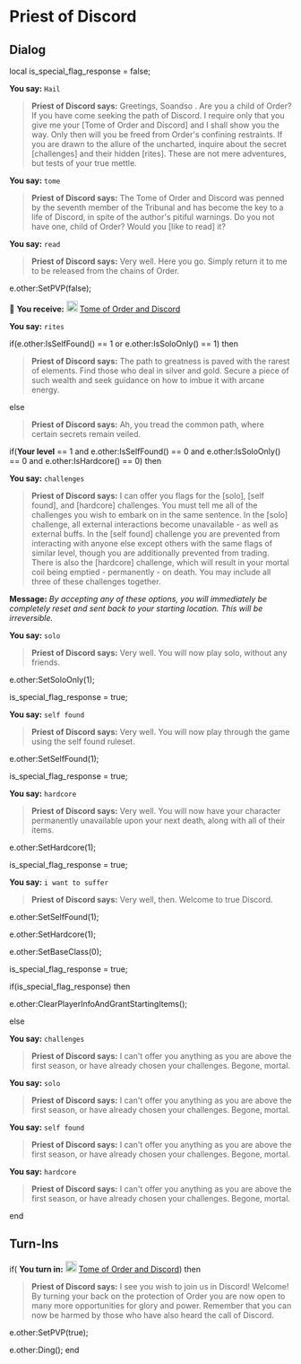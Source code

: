 # Priest of Discord







## Dialog

local is_special_flag_response = false;

**You say:** `Hail`



>**Priest of Discord says:** Greetings, Soandso .  Are you a child of Order?  If you have come seeking the path of Discord. I require only that you give me your [Tome of Order and Discord] and I shall show you the way.  Only then will you be freed from Order's confining restraints. If you are drawn to the allure of the uncharted, inquire about the secret [challenges] and their hidden [rites]. These are not mere adventures, but tests of your true mettle.

**You say:** `tome`



>**Priest of Discord says:** The Tome of Order and Discord was penned by the seventh member of the Tribunal and has become the key to a life of Discord, in spite of the author's pitiful warnings.  Do you not have one, child of Order?  Would you [like to read] it?

**You say:** `read`



>**Priest of Discord says:** Very well. Here you go. Simply return it to me to be released from the chains of Order.


e.other:SetPVP(false);


 &#127873; **You receive:**  <img style="background:url(/static/icons/blank_slot.gif);width:20px;height:20px;" src="/static/icons/item_777.png" alt="" /> <a
                                href="/item/18700" data-url="18700" class="tooltip-link link">Tome of Order and Discord</a>

**You say:** `rites`



if(e.other:IsSelfFound() == 1 or e.other:IsSoloOnly() == 1) then



>**Priest of Discord says:** The path to greatness is paved with the rarest of elements. Find those who deal in silver and gold. Secure a piece of such wealth and seek guidance on how to imbue it with arcane energy.


else



>**Priest of Discord says:** Ah, you tread the common path, where certain secrets remain veiled.


if(**Your level** == 1 and e.other:IsSelfFound() == 0 and e.other:IsSoloOnly() == 0 and e.other:IsHardcore() == 0) then


**You say:** `challenges`








>**Priest of Discord says:** I can offer you flags for the [solo], [self found], and [hardcore] challenges. You must tell me all of the challenges you wish to embark on in the same sentence. In the [solo] challenge, all external interactions become unavailable - as well as external buffs. In the [self found] challenge you are prevented from interacting with anyone else except others with the same flags of similar level, though you are additionally prevented from trading. There is also the [hardcore] challenge, which will result in your mortal coil being emptied - permanently - on death. You may include all three of these challenges together.



**Message:** <span class="text-warning">*By accepting any of these options, you will immediately be completely reset and sent back to your starting location. This will be irreversible.*</span>





**You say:** `solo`




>**Priest of Discord says:** Very well. You will now play solo, without any friends.



e.other:SetSoloOnly(1);



is_special_flag_response = true;



**You say:** `self found`




>**Priest of Discord says:** Very well. You will now play through the game using the self found ruleset.



e.other:SetSelfFound(1);



is_special_flag_response = true;



**You say:** `hardcore`




>**Priest of Discord says:** Very well. You will now have your character permanently unavailable upon your next death, along with all of their items.



e.other:SetHardcore(1);



is_special_flag_response = true;






**You say:** `i want to suffer`




>**Priest of Discord says:** Very well, then. Welcome to true Discord.



e.other:SetSelfFound(1);



e.other:SetHardcore(1);



e.other:SetBaseClass(0);



is_special_flag_response = true;






if(is_special_flag_response) then



e.other:ClearPlayerInfoAndGrantStartingItems();


else


**You say:** `challenges`



>**Priest of Discord says:** I can't offer you anything as you are above the first season, or have already chosen your challenges. Begone, mortal.


**You say:** `solo`




>**Priest of Discord says:** I can't offer you anything as you are above the first season, or have already chosen your challenges. Begone, mortal.


**You say:** `self found`




>**Priest of Discord says:** I can't offer you anything as you are above the first season, or have already chosen your challenges. Begone, mortal.


**You say:** `hardcore`




>**Priest of Discord says:** I can't offer you anything as you are above the first season, or have already chosen your challenges. Begone, mortal.

end



## Turn-Ins



if( **You turn in:** <img style="background:url(/static/icons/blank_slot.gif);width:20px;height:20px;" src="/static/icons/item_777.png" alt="" /> <a
                                href="/item/18700" data-url="18700" class="tooltip-link link">Tome of Order and Discord</a>) then


>**Priest of Discord says:** I see you wish to join us in Discord! Welcome! By turning your back on the protection of Order you are now open to many more opportunities for glory and power. Remember that you can now be harmed by those who have also heard the call of Discord.


e.other:SetPVP(true);


e.other:Ding();
end






